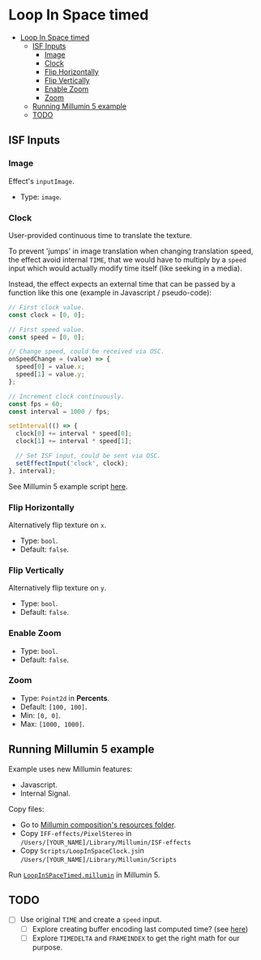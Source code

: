 # Loop In Space timed

- [Loop In Space timed](#loop-in-space-timed)
  - [ISF Inputs](#isf-inputs)
    - [Image](#image)
    - [Clock](#clock)
    - [Flip Horizontally](#flip-horizontally)
    - [Flip Vertically](#flip-vertically)
    - [Enable Zoom](#enable-zoom)
    - [Zoom](#zoom)
  - [Running Millumin 5 example](#running-millumin-5-example)
  - [TODO](#todo)

## ISF Inputs

### Image

Effect's `inputImage`.

- Type: `image`.

### Clock

User-provided continuous time to translate the texture.

To prevent 'jumps' in image translation when changing translation speed, the effect avoid internal `TIME`, that we would have to multiply by a `speed` input which would actually modify time itself (like seeking in a media).

Instead, the effect expects an external time that can be passed by a function like this one (example in Javascript / pseudo-code):

```javascript
// First clock value.
const clock = [0, 0];

// First speed value.
const speed = [0, 0];

// Change speed, could be received via OSC.
onSpeedChange = (value) => {
  speed[0] = value.x;
  speed[1] = value.y;
};

// Increment clock continuously.
const fps = 60;
const interval = 1000 / fps;

setInterval(() => {
  clock[0] += interval * speed[0];
  clock[1] += interval * speed[1];

  // Set ISF input, could be sent via OSC.
  setEffectInput('clock', clock);
}, interval);
```

See Millumin 5 example script [here](./Millumin/TO%20COPY%20IN%20USER%20LIBRARY/Scripts/LoopInSpaceClock.js).

### Flip Horizontally

Alternatively flip texture on `x`.

- Type: `bool`.
- Default: `false`.

### Flip Vertically

Alternatively flip texture on `y`.

- Type: `bool`.
- Default: `false`.

### Enable Zoom

- Type: `bool`.
- Default: `false`.

### Zoom

- Type: `Point2d` in **Percents**.
- Default: `[100, 100]`.
- Min: `[0, 0]`.
- Max: `[1000, 1000]`.

## Running Millumin 5 example

Example uses new Millumin features:

- Javascript.
- Internal Signal.

Copy files:

- Go to [Millumin composition's resources folder](./Millumin//TO%20COPY%20IN%20USER%20LIBRARY/).
- Copy `IFF-effects/PixelStereo` in `/Users/[YOUR_NAME]/Library/Millumin/ISF-effects`
- Copy `Scripts/LoopInSpaceClock.js`in `/Users/[YOUR_NAME]/Library/Millumin/Scripts`

Run [`LoopInSPaceTimed.millumin`](./Millumin//LoopInSpaceTimed.millumin) in Millumin 5.

## TODO

- [ ] Use original `TIME` and create a `speed` input.
  - [ ] Explore creating buffer encoding last computed time? (see [here](https://stackoverflow.com/questions/34963366/encode-floating-point-data-in-a-rgba-texture))
  - [ ] Explore `TIMEDELTA` and `FRAMEINDEX` to get the right math for our purpose.
